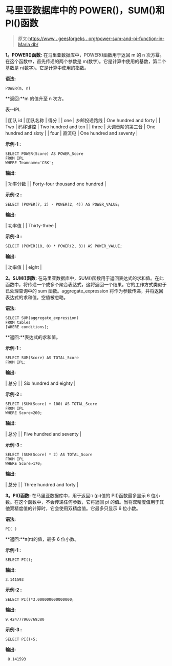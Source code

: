 # 马里亚数据库中的 POWER()，SUM()和 PI()函数

> 原文:[https://www . geesforgeks . org/power-sum-and-pi-function-in-Maria db/](https://www.geeksforgeeks.org/power-sum-and-pi-function-in-mariadb/)

**1。POWER()函数:**
在马里亚数据库中，POWER()函数用于返回 m 的 n 次方幂。在这个函数中，首先传递的两个参数是 m(数字)。它是计算中使用的基数，第二个基数是 n(数字)。它是计算中使用的指数。

**语法:**

```
POWER(m, n)
```

**返回:**m 的值升至 n 次方。

表--IPL

| 团队 id | 团队名称 | 得分 |
| one | 乡邮投递路线 | One hundred and forty |
| Two | 码移键控 | Two hundred and ten |
| three | 大调音阶的第三音 | One hundred and sixty |
| four | 直流电 | One hundred and seventy |

**示例-1 :**

```
SELECT POWER(Score) AS POWER_Score
FROM IPL
WHERE Teamname='CSK';
```

**输出:**

| 功率分数 |
| Forty-four thousand one hundred |

**示例-2 :**

```
SELECT (POWER(7, 2) - POWER(2, 4)) AS POWER_VALUE;
```

**输出:**

| 功率值 |
| Thirty-three |

**示例-3 :**

```
SELECT (POWER(10, 0) * POWER(2, 3)) AS POWER_VALUE;
```

**输出:**

| 功率值 |
| eight |

**2。SUM()函数:**
在马里亚数据库中，SUM()函数用于返回表达式的求和值。在此函数中，将传递一个或多个聚合表达式，这将返回一个结果。它的工作方式类似于已处理查询中的 sum 函数。aggregate_expression 将作为参数传递，并将返回表达式的求和值。空值被忽略。

**语法:**

```
SELECT SUM(aggregate_expression)
FROM tables
[WHERE conditions];
```

**返回:**表达式的求和值。

**示例-1 :**

```
SELECT SUM(Score) AS TOTAL_Score
FROM IPL;
```

**输出:**

| 总分 |
| Six hundred and eighty |

**示例-2 :**

```
SELECT (SUM(Score) + 100) AS TOTAL_Score
FROM IPL
WHERE Score<200;
```

**输出:**

| 总分 |
| Five hundred and seventy |

**示例-3 :**

```
SELECT (SUM(Score) * 2) AS TOTAL_Score
FROM IPL
WHERE Score>170;
```

**输出:**

| 总分 |
| Three hundred and forty |

**3。PI()函数:**
在马里亚数据库中，用于返回π (pi)值的 PI()函数最多显示 6 位小数。在这个函数中，不会传递任何参数，它将返回 pi 的值。当将双精度值用于其他双精度值的计算时，它会使用双精度值。它最多只显示 6 位小数。

**语法:**

```
PI( )
```

**返回:**π(π)的值，最多 6 位小数。

**示例-1 :**

```
SELECT PI();
```

**输出:**

```
3.141593
```

**示例-2 :**

```
SELECT PI()*3.000000000000000;
```

**输出:**

```
9.424777960769380
```

**示例-3 :**

```
SELECT PI()+5;
```

**输出:**

```
 8.141593
```
